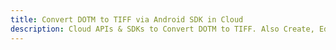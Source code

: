 ---title: Convert DOTM to TIFF via Android SDK in Clouddescription: Cloud APIs & SDKs to Convert DOTM to TIFF. Also Create, Edit & Render Microsoft Word & OpenOffice documents in the Cloud.---